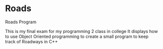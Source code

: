 # Roads
Roads Program

This is my final exam for my programming 2 class in college
It displays how to use Object Oriented programming to create a small program to keep track of Roadways in C++
